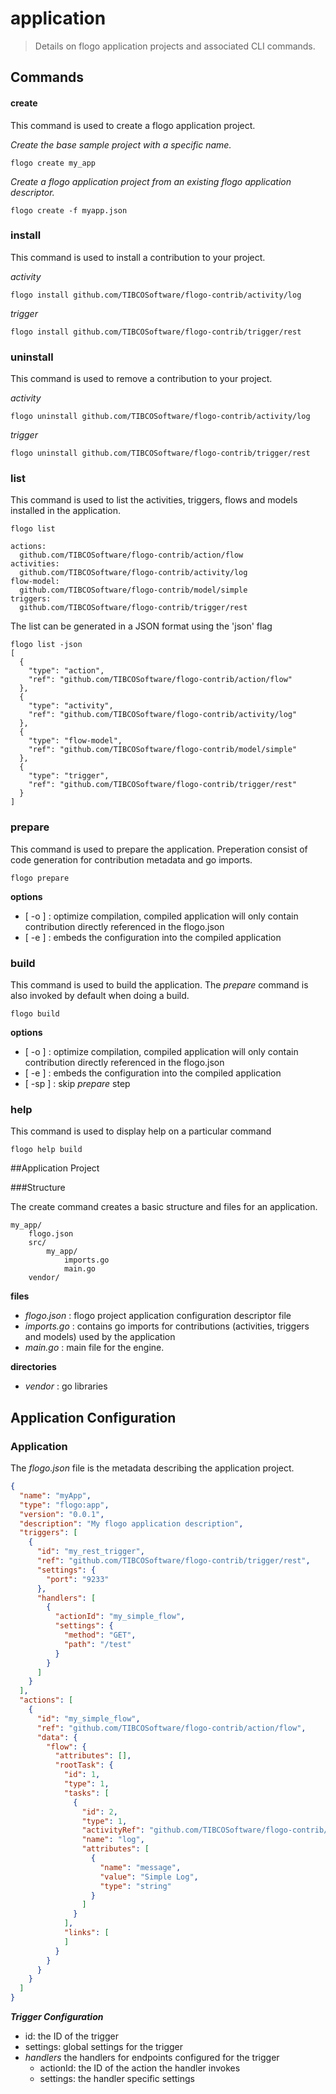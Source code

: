 # application
> Details on flogo application projects and associated CLI commands.

## Commands
#### create
This command is used to create a flogo application project.

*Create the base sample project with a specific name.*
	
	flogo create my_app
	
*Create a flogo application project from an existing flogo application descriptor.*
	
	flogo create -f myapp.json
		
### install
This command is used to install a contribution to your project.

*activity*

	flogo install github.com/TIBCOSoftware/flogo-contrib/activity/log
	
*trigger*

	flogo install github.com/TIBCOSoftware/flogo-contrib/trigger/rest
	
	
### uninstall
This command is used to remove a contribution to your project.

*activity*

	flogo uninstall github.com/TIBCOSoftware/flogo-contrib/activity/log
	
*trigger*

	flogo uninstall github.com/TIBCOSoftware/flogo-contrib/trigger/rest
	
### list
This command is used to list the activities, triggers, flows and models installed in the application.  
	 
	flogo list
	
	actions:
	  github.com/TIBCOSoftware/flogo-contrib/action/flow
	activities:
	  github.com/TIBCOSoftware/flogo-contrib/activity/log
	flow-model:
	  github.com/TIBCOSoftware/flogo-contrib/model/simple
	triggers:
	  github.com/TIBCOSoftware/flogo-contrib/trigger/rest

The list can be generated in a JSON format using the 'json' flag

	flogo list -json
	[
	  {
	    "type": "action",
	    "ref": "github.com/TIBCOSoftware/flogo-contrib/action/flow"
	  },
	  {
	    "type": "activity",
	    "ref": "github.com/TIBCOSoftware/flogo-contrib/activity/log"
	  },
	  {
	    "type": "flow-model",
	    "ref": "github.com/TIBCOSoftware/flogo-contrib/model/simple"
	  },
	  {
	    "type": "trigger",
	    "ref": "github.com/TIBCOSoftware/flogo-contrib/trigger/rest"
	  }
	]

### prepare
This command is used to prepare the application. Preperation consist of code generation for contribution metadata and go imports.

 	flogo prepare
 	
**options**
	
- [ -o ] : optimize compilation, compiled application will only contain contribution directly referenced in the flogo.json
- [ -e ] : embeds the configuration into the compiled application	 	 

### build
This command is used to build the application.  The *prepare* command is also invoked by default when doing a build.

 	flogo build
 	
**options**
	
- [ -o ] : optimize compilation, compiled application will only contain contribution directly referenced in the flogo.json
- [ -e ] : embeds the configuration into the compiled application
- [ -sp ] : skip *prepare* step

### help
This command is used to display help on a particular command
	
	flogo help build 

##Application Project

###Structure

The create command creates a basic structure and files for an application.


	my_app/
		flogo.json
		src/
			my_app/
				imports.go
				main.go
		vendor/
		
**files**

- *flogo.json* : flogo project application configuration descriptor file
- *imports.go* : contains go imports for contributions (activities, triggers and models) used by the application
- *main.go* : main file for the engine.

**directories**	
	
- *vendor* : go libraries


## Application Configuration

### Application

The *flogo.json* file is the metadata describing the application project.  

```json
{
  "name": "myApp",
  "type": "flogo:app",
  "version": "0.0.1",
  "description": "My flogo application description",
  "triggers": [
    {
      "id": "my_rest_trigger",
      "ref": "github.com/TIBCOSoftware/flogo-contrib/trigger/rest",
      "settings": {
        "port": "9233"
      },
      "handlers": [
        {
          "actionId": "my_simple_flow",
          "settings": {
            "method": "GET",
            "path": "/test"
          }
        }
      ]
    }
  ],
  "actions": [
    {
      "id": "my_simple_flow",
      "ref": "github.com/TIBCOSoftware/flogo-contrib/action/flow",
      "data": {
        "flow": {
          "attributes": [],
          "rootTask": {
            "id": 1,
            "type": 1,
            "tasks": [
              {
                "id": 2,
                "type": 1,
                "activityRef": "github.com/TIBCOSoftware/flogo-contrib/activity/log",
                "name": "log",
                "attributes": [
                  {
                    "name": "message",
                    "value": "Simple Log",
                    "type": "string"
                  }
                ]
              }
            ],
            "links": [
            ]
          }
        }
      }
    }
  ]
}
```

***Trigger Configuration***

- id: the ID of the trigger
- settings: global settings for the trigger
- *handlers* the handlers for endpoints configured for the trigger
	- actionId: the ID of the action the handler invokes
	- settings: the handler specific settings
